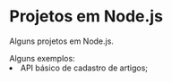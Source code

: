 <h1> Projetos em Node.js </h1>

<p>Alguns projetos em Node.js.</p>
<span>Alguns exemplos:</span>
<li>API básico de cadastro de artigos;</li>
